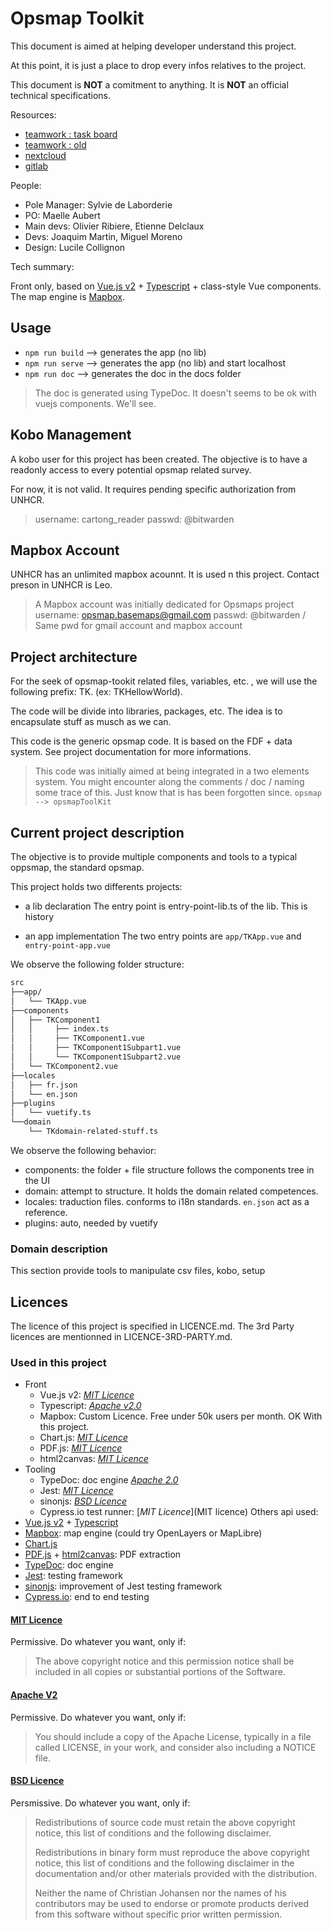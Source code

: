 # Opsmap Toolkit

This document is aimed at helping developer understand this project.

At this point, it is just a place to drop every infos relatives to the project.

This document is **NOT** a comitment to anything. It is **NOT** an official technical specifications.

Resources:

- [teamwork : task board](https://cartong.teamwork.com/#/projects/500913/tasks/board)
- [teamwork : old](https://cartong.teamwork.com/#/projects/233096/overview/summary)
- [nextcloud](https://cloud.cartong.org/s/zgsDFfpjTNHseZS)
- [gitlab](https://gitlab.cartong.org/HCR/opsmap)

People:

- Pole Manager: Sylvie de Laborderie
- PO: Maelle Aubert
- Main devs: Olivier Ribiere, Etienne Delclaux
- Devs: Joaquim Martin, Miguel Moreno
- Design: Lucile Collignon

Tech summary:

Front only, based on [Vue.js v2](https://vuejs.org) + [Typescript](https://www.typescriptlang.org) + class-style Vue components.
The map engine is [Mapbox](https://www.mapbox.com).

## Usage

- `npm run build` --> generates the app (no lib)
- `npm run serve` --> generates the app (no lib) and start localhost
- `npm run doc` --> generates the doc in the docs folder

> The doc is generated using TypeDoc. It doesn't seems to be ok with vuejs components. We'll see.

## Kobo Management

A kobo user for this project has been created. The objective is to have a readonly access to every potential opsmap related survey.

For now, it is not valid. It requires pending specific authorization from UNHCR.

> username: cartong_reader
> passwd: @bitwarden

## Mapbox Account

UNHCR has an unlimited mapbox acounnt. It is used n this project.
Contact preson in UNHCR is Leo.

> A Mapbox account was initially dedicated for Opsmaps project
> username: opsmap.basemaps@gmail.com
> passwd: @bitwarden / Same pwd for gmail account and mapbox account

## Project architecture

For the seek of opsmap-tookit related files, variables, etc. , we will use the following prefix: TK. (ex: TKHellowWorld).

The code will be divide into libraries, packages, etc. The idea is to encapsulate stuff as musch as we can.

This code is the generic opsmap code. It is based on the FDF + data system. See project documentation for more informations.

> This code was initially aimed at being integrated in a two elements system.
> You might encounter along the comments / doc / naming some trace of this. Just know that is has been forgotten since.
> `opsmap --> opsmapToolKit`

## Current project description

The objective is to provide multiple components and tools to a typical oppsmap, the standard opsmap.

This project holds two differents projects:

- a lib declaration
  The entry point is entry-point-lib.ts of the lib.
  This is history

- an app implementation
  The two entry points are `app/TKApp.vue` and `entry-point-app.vue`

We observe the following folder structure:

```bash
src
├──app/
│   └── TKApp.vue
├──components
│   ├── TKComponent1
│   │     ├── index.ts
│   │     ├── TKComponent1.vue
│   │     ├── TKComponent1Subpart1.vue
│   │     └── TKComponent1Subpart2.vue
│   └── TKComponent2.vue
├──locales
│   ├── fr.json
│   └── en.json
├──plugins
│   └── vuetify.ts
└──domain
    └── TKdomain-related-stuff.ts

```

We observe the following behavior:

- components: the folder + file structure follows the components tree in the UI
- domain: attempt to structure. It holds the domain related competences.
- locales: traduction files. conforms to i18n standards. `en.json` act as a reference.
- plugins: auto, needed by vuetify

### Domain description

This section provide tools to manipulate csv files, kobo, setup

## Licences

The licence of this project is specified in LICENCE.md.
The 3rd Party licences are mentionned in LICENCE-3RD-PARTY.md.

### Used in this project

- Front
  - Vue.js v2: [_MIT Licence_](https://vuejs.org)
  - Typescript: [_Apache v2.0_](https://github.com/microsoft/TypeScript/blob/master/LICENSE.txt)
  - Mapbox: Custom Licence. Free under 50k users per month. OK With this project.
  - Chart.js: [_MIT Licence_](https://www.chartjs.org/docs/latest/notes/license.html)
  - PDF.js: [_MIT Licence_](https://github.com/mozilla/pdf.js/blob/master/LICENSE)
  - html2canvas: [_MIT Licence_](https://github.com/niklasvh/html2canvas/blob/master/LICENSE)
- Tooling
  - TypeDoc: doc engine [_Apache 2.0_](https://github.com/TypeStrong/typedoc/blob/master/LICENSE)
  - Jest: [_MIT Licence_](https://pypi.org/project/sphinx-js/)
  - sinonjs: [_BSD Licence_](https://github.com/sinonjs/sinon/blob/master/LICENSE)
  - Cypress.io test runner: [_MIT Licence_](MIT licence)
    Others api used:
- [Vue.js v2](https://vuejs.org) + [Typescript](https://www.typescriptlang.org)
- [Mapbox](https://www.mapbox.com): map engine (could try OpenLayers or MapLibre)
- [Chart.js](https://www.chartjs.org)
- [PDF.js](https://mozilla.github.io/pdf.js/) + [html2canvas](https://html2canvas.hertzen.com): PDF extraction
- [TypeDoc](https://typedoc.org/): doc engine
- [Jest](https://jestjs.io): testing framework
- [sinonjs](https://sinonjs.org): improvement of Jest testing framework
- [Cypress.io](https://www.cypress.io): end to end testing

#### [MIT Licence](https://en.wikipedia.org/wiki/MIT_License)

Permissive. Do whatever you want, only if:

> The above copyright notice and this permission notice shall be included in all copies or substantial portions of the Software.

#### [Apache V2](https://www.apache.org/licenses/LICENSE-2.0)

Permissive. Do whatever you want, only if:

> You should include a copy of the Apache License, typically in a file called LICENSE, in your work, and consider also including a NOTICE file.

#### [BSD Licence](https://opensource.org/licenses/BSD-3-Clause)

Persmissive. Do whatever you want, only if:

> Redistributions of source code must retain the above copyright notice, this list of conditions and the following disclaimer.
>
> Redistributions in binary form must reproduce the above copyright notice, this list of conditions and the following disclaimer in the documentation and/or other materials provided with the distribution.
>
> Neither the name of Christian Johansen nor the names of his contributors may be used to endorse or promote products derived from this software without specific prior written permission.
